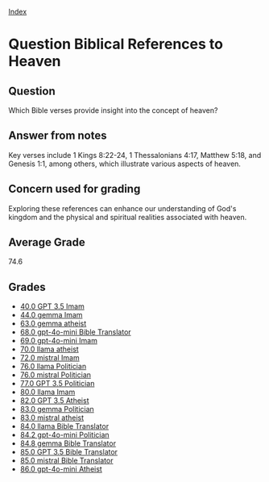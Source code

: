 
[Index](../../index.md)
# Question Biblical References to Heaven
## Question
Which Bible verses provide insight into the concept of heaven?

## Answer from notes
Key verses include 1 Kings 8:22-24, 1 Thessalonians 4:17, Matthew 5:18, and Genesis 1:1, among others, which illustrate various aspects of heaven.

## Concern used for grading
Exploring these references can enhance our understanding of God's kingdom and the physical and spiritual realities associated with heaven.

## Average Grade
74.6

## Grades
 * [40.0 GPT 3.5 Imam](../answers/GPT_3.5_Imam/Biblical_References_to_Heaven.md)
 * [44.0 gemma Imam](../answers/gemma_Imam/Biblical_References_to_Heaven.md)
 * [63.0 gemma atheist](../answers/gemma_atheist/Biblical_References_to_Heaven.md)
 * [68.0 gpt-4o-mini Bible Translator](../answers/gpt-4o-mini_Bible_Translator/Biblical_References_to_Heaven.md)
 * [69.0 gpt-4o-mini Imam](../answers/gpt-4o-mini_Imam/Biblical_References_to_Heaven.md)
 * [70.0 llama atheist](../answers/llama_atheist/Biblical_References_to_Heaven.md)
 * [72.0 mistral Imam](../answers/mistral_Imam/Biblical_References_to_Heaven.md)
 * [76.0 llama Politician](../answers/llama_Politician/Biblical_References_to_Heaven.md)
 * [76.0 mistral Politician](../answers/mistral_Politician/Biblical_References_to_Heaven.md)
 * [77.0 GPT 3.5 Politician](../answers/GPT_3.5_Politician/Biblical_References_to_Heaven.md)
 * [80.0 llama Imam](../answers/llama_Imam/Biblical_References_to_Heaven.md)
 * [82.0 GPT 3.5 Atheist](../answers/GPT_3.5_Atheist/Biblical_References_to_Heaven.md)
 * [83.0 gemma Politician](../answers/gemma_Politician/Biblical_References_to_Heaven.md)
 * [83.0 mistral atheist](../answers/mistral_atheist/Biblical_References_to_Heaven.md)
 * [84.0 llama Bible Translator](../answers/llama_Bible_Translator/Biblical_References_to_Heaven.md)
 * [84.2 gpt-4o-mini Politician](../answers/gpt-4o-mini_Politician/Biblical_References_to_Heaven.md)
 * [84.8 gemma Bible Translator](../answers/gemma_Bible_Translator/Biblical_References_to_Heaven.md)
 * [85.0 GPT 3.5 Bible Translator](../answers/GPT_3.5_Bible_Translator/Biblical_References_to_Heaven.md)
 * [85.0 mistral Bible Translator](../answers/mistral_Bible_Translator/Biblical_References_to_Heaven.md)
 * [86.0 gpt-4o-mini Atheist](../answers/gpt-4o-mini_Atheist/Biblical_References_to_Heaven.md)
